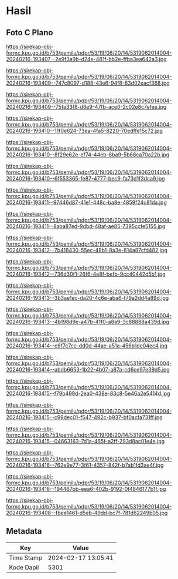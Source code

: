 # Hasil

## Foto C Plano

https://sirekap-obj-formc.kpu.go.id/b753/pemilu/pdpr/53/19/06/20/14/5319062014004-20240216-193407--2e9f3a9b-d24e-481f-bb2e-ffba3ea642a3.jpg

https://sirekap-obj-formc.kpu.go.id/b753/pemilu/pdpr/53/19/06/20/14/5319062014004-20240216-193409--747c8097-d188-43e6-94f8-83d02eacf368.jpg

https://sirekap-obj-formc.kpu.go.id/b753/pemilu/pdpr/53/19/06/20/14/5319062014004-20240216-193409--75fa33f8-d8e9-47fb-ace0-2c02e8c7efee.jpg

https://sirekap-obj-formc.kpu.go.id/b753/pemilu/pdpr/53/19/06/20/14/5319062014004-20240216-193410--11f0e624-73ea-4fa5-8220-70edffe15c72.jpg

https://sirekap-obj-formc.kpu.go.id/b753/pemilu/pdpr/53/19/06/20/14/5319062014004-20240216-193410--8f29e62e-ef74-44eb-8ba9-5b68ca70a22b.jpg

https://sirekap-obj-formc.kpu.go.id/b753/pemilu/pdpr/53/19/06/20/14/5319062014004-20240216-193410--6f553365-fe87-4777-bec9-fa73d1f3dca9.jpg

https://sirekap-obj-formc.kpu.go.id/b753/pemilu/pdpr/53/19/06/20/14/5319062014004-20240216-193411--97446d87-41e1-448c-ba8e-4859f24c81da.jpg

https://sirekap-obj-formc.kpu.go.id/b753/pemilu/pdpr/53/19/06/20/14/5319062014004-20240216-193411--8aba87ed-9dbd-48af-ae85-7395ccfe5155.jpg

https://sirekap-obj-formc.kpu.go.id/b753/pemilu/pdpr/53/19/06/20/14/5319062014004-20240216-193412--7b418430-55ec-48b1-8a3e-814a87cfd482.jpg

https://sirekap-obj-formc.kpu.go.id/b753/pemilu/pdpr/53/19/06/20/14/5319062014004-20240216-193412--736d30f1-26f6-4e8f-befb-9cc40442d5b1.jpg

https://sirekap-obj-formc.kpu.go.id/b753/pemilu/pdpr/53/19/06/20/14/5319062014004-20240216-193413--3b3ae1ec-da20-4c6e-aba6-f79a2dd4a89d.jpg

https://sirekap-obj-formc.kpu.go.id/b753/pemilu/pdpr/53/19/06/20/14/5319062014004-20240216-193413--4b198d9e-a47b-41f0-a8a9-3c88888a439d.jpg

https://sirekap-obj-formc.kpu.go.id/b753/pemilu/pdpr/53/19/06/20/14/5319062014004-20240216-193414--c6f7c7cc-dd0d-44ae-a51a-456b1de04ec4.jpg

https://sirekap-obj-formc.kpu.go.id/b753/pemilu/pdpr/53/19/06/20/14/5319062014004-20240216-193414--abdb6653-1b22-4b07-a87a-cd6ce97e39d5.jpg

https://sirekap-obj-formc.kpu.go.id/b753/pemilu/pdpr/53/19/06/20/14/5319062014004-20240216-193415--f79b499d-2ea0-438e-83c8-5e46a2e5414d.jpg

https://sirekap-obj-formc.kpu.go.id/b753/pemilu/pdpr/53/19/06/20/14/5319062014004-20240216-193415--c99dec01-f547-492c-b937-bf0acfa731ff.jpg

https://sirekap-obj-formc.kpu.go.id/b753/pemilu/pdpr/53/19/06/20/14/5319062014004-20240216-193415--04663163-7d1a-465f-a2ff-293d8ac01e4e.jpg

https://sirekap-obj-formc.kpu.go.id/b753/pemilu/pdpr/53/19/06/20/14/5319062014004-20240216-193416--762e9e77-3f61-4357-842f-b7ab1fd3ae4f.jpg

https://sirekap-obj-formc.kpu.go.id/b753/pemilu/pdpr/53/19/06/20/14/5319062014004-20240216-193416--194467bb-eea6-402b-9192-0f4846177b1f.jpg

https://sirekap-obj-formc.kpu.go.id/b753/pemilu/pdpr/53/19/06/20/14/5319062014004-20240216-193408--fbee1461-d5eb-49dd-bc7f-781d62249b05.jpg


## Metadata

| Key        | Value               |
| ---------- | ------------------- |
| Time Stamp | 2024-02-17 13:05:41 |
| Kode Dapil | 5301                |



